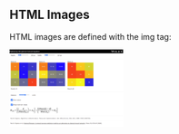 
<!DOCTYPE html>
<html>
<body>

<h2>HTML Images</h2>
<p>HTML images are defined with the img tag:</p>

<img src="https://github.com/Gagniuc/Spectral-Forecast-equation-for-matrices/blob/main/%5BG%5D%20Spectral%20Forecast%20equation%20for%20matrices.png" width="200">


<a href=''><kbd><img src="" width="104"></kbd></a>
<a href=''><kbd><img src="" width="104"></kbd></a>
<a href=''><kbd><img src="" width="104"></kbd></a>
<a href=''><kbd><img src="" width="104"></kbd></a>
<a href=''><kbd><img src="" width="104"></kbd></a>
<a href=''><kbd><img src="" width="104"></kbd></a>
<a href=''><kbd><img src="" width="104"></kbd></a>
<a href=''><kbd><img src="" width="104"></kbd></a>
<a href=''><kbd><img src="" width="104"></kbd></a>
<a href=''><kbd><img src="" width="104"></kbd></a>
<a href=''><kbd><img src="" width="104"></kbd></a>
<a href=''><kbd><img src="" width="104"></kbd></a>
<a href=''><kbd><img src="" width="104"></kbd></a>
<a href=''><kbd><img src="" width="104"></kbd></a>
<a href=''><kbd><img src="" width="104"></kbd></a>
<a href=''><kbd><img src="" width="104"></kbd></a>
<a href=''><kbd><img src="" width="104"></kbd></a>
<a href=''><kbd><img src="" width="104"></kbd></a>
<a href=''><kbd><img src="" width="104"></kbd></a>
<a href=''><kbd><img src="" width="104"></kbd></a>
<a href=''><kbd><img src="" width="104"></kbd></a>
<a href=''><kbd><img src="" width="104"></kbd></a>
<a href=''><kbd><img src="" width="104"></kbd></a>
<a href=''><kbd><img src="" width="104"></kbd></a>
<a href=''><kbd><img src="" width="104"></kbd></a>
<a href=''><kbd><img src="" width="104"></kbd></a>
<a href=''><kbd><img src="" width="104"></kbd></a>
<a href=''><kbd><img src="" width="104"></kbd></a>
<a href=''><kbd><img src="" width="104"></kbd></a>
<a href=''><kbd><img src="" width="104"></kbd></a>
<a href=''><kbd><img src="" width="104"></kbd></a>
<a href=''><kbd><img src="" width="104"></kbd></a>
<a href=''><kbd><img src="" width="104"></kbd></a>
<a href=''><kbd><img src="" width="104"></kbd></a>
<a href=''><kbd><img src="" width="104"></kbd></a>
<a href=''><kbd><img src="" width="104"></kbd></a>
<a href=''><kbd><img src="" width="104"></kbd></a>
<a href=''><kbd><img src="" width="104"></kbd></a>
<a href=''><kbd><img src="" width="104"></kbd></a>
<a href=''><kbd><img src="" width="104"></kbd></a>
<a href=''><kbd><img src="" width="104"></kbd></a>
<a href=''><kbd><img src="" width="104"></kbd></a>
<a href=''><kbd><img src="" width="104"></kbd></a>
<a href=''><kbd><img src="" width="104"></kbd></a>
<a href=''><kbd><img src="" width="104"></kbd></a>
<a href=''><kbd><img src="" width="104"></kbd></a>
<a href=''><kbd><img src="" width="104"></kbd></a>
<a href=''><kbd><img src="" width="104"></kbd></a>
<a href=''><kbd><img src="" width="104"></kbd></a>
<a href=''><kbd><img src="" width="104"></kbd></a>
<a href=''><kbd><img src="" width="104"></kbd></a>
<a href=''><kbd><img src="" width="104"></kbd></a>
<a href=''><kbd><img src="" width="104"></kbd></a>
<a href=''><kbd><img src="" width="104"></kbd></a>
<a href=''><kbd><img src="" width="104"></kbd></a>
<a href=''><kbd><img src="" width="104"></kbd></a>
<a href=''><kbd><img src="" width="104"></kbd></a>
<a href=''><kbd><img src="" width="104"></kbd></a>
<a href=''><kbd><img src="" width="104"></kbd></a>
<a href=''><kbd><img src="" width="104"></kbd></a>
<a href=''><kbd><img src="" width="104"></kbd></a>
<a href=''><kbd><img src="" width="104"></kbd></a>
<a href=''><kbd><img src="" width="104"></kbd></a>
<a href=''><kbd><img src="" width="104"></kbd></a>
  
</body>
</html>


